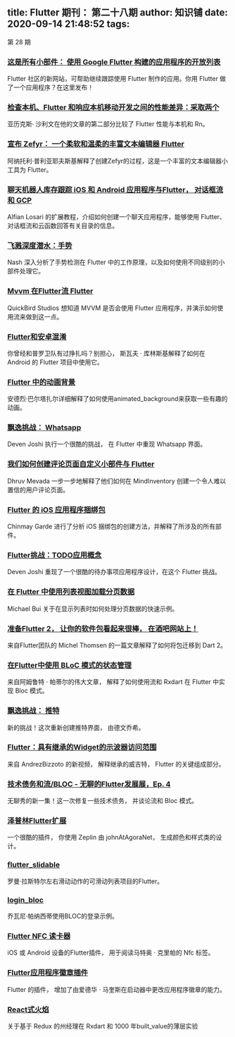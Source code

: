 
title: Flutter 期刊： 第二十八期
author: 知识铺
date: 2020-09-14 21:48:52
tags: 
---
  第 28 期

### [这是所有小部件： 使用 Google Flutter 构建的应用程序的开放列表](https://zshipu.com/t?url=https://itsallwidgets.com)

Flutter 社区的新网站，可帮助继续跟踪使用 Flutter 制作的应用。你用 Flutter 做了一个应用程序？在这里发布！

### [检查本机、Flutter 和响应本机移动开发之间的性能差异：采取两个](https://zshipu.com/t?url=https://robots.thoughtbot.com/examining-performance-differences-between-native-flutter-and-react-native-mobile-development-take-two)

亚历克斯· 沙利文在他的文章的第二部分比较了 Flutter 性能与本机和 Rn。

### [宣布 Zefyr： 一个柔软和温柔的丰富文本编辑器 Flutter](https://zshipu.com/t?url=https://medium.com/@pulyaevskiy/announcing-zefyr-a-soft-and-gentle-rich-text-editor-for-flutter-1c7c208bdf71)

阿纳托利·普利亚耶夫斯基解释了创建Zefyr的过程，这是一个丰富的文本编辑器小工具为 Flutter。

### [聊天机器人库存跟踪 iOS 和 Android 应用程序与Flutter， 对话框流和 GCP](https://zshipu.com/t?url=https://medium.com/@alfianlosari/chatbot-inventory-tracking-ios-android-app-with-flutter-dialogflow-and-gcp-d7d903ce7f90)

Alfian Losari 的扩展教程，介绍如何创建一个聊天应用程序，能够使用 Flutter、对话框流和云函数回答有关目录的信息。

### [飞溅深度潜水：手势](https://zshipu.com/t?url=https://medium.com/flutter-community/flutter-deep-dive-gestures-c16203b3434f)

Nash 深入分析了手势检测在 Flutter 中的工作原理，以及如何使用不同级别的小部件处理它。

### [Mvvm 在Flutter流 Flutter](https://zshipu.com/t?url=https://medium.com/@quickbirdstudio/app-architecture-mvvm-in-flutter-using-dart-streams-26f6bd6ae4b6)

QuickBird Studios 想知道 MVVM 是否会使用 Flutter 应用程序，并演示如何使用流来做到这一点。

### [Flutter和安卓混淆](https://zshipu.com/t?url=https://medium.com/@swav.kulinski/flutter-and-android-obfuscation-8768ac544421)

你曾经和普罗卫队有过挣扎吗？别担心， 斯瓦夫 · 库林斯基解释了如何在 Android 的 Flutter 项目中使用它。

### [Flutter 中的动画背景](https://zshipu.com/t?url=https://medium.com/@andrebaltazar/animated-backgrounds-in-flutter-2650347d6ee7)

安德烈·巴尔塔扎尔详细解释了如何使用animated_background来获取一些有趣的动画。

### [飘逸挑战： Whatsapp](https://zshipu.com/t?url=https://medium.com/@dev.n/flutter-challenge-whatsapp-b4dcca52217b)

Deven Joshi 执行一个很酷的挑战， 在 Flutter 中重现 Whatsapp 界面。

### [我们如何创建评论页面自定义小部件与 Flutter](https://zshipu.com/t?url=https://www.mindinventory.com/blog/create-review-page-custom-widgets-with-flutter/)

Dhruv Mevada 一步一步地解释了他们如何在 MindInventory 创建一个令人难以置信的用户评论页面。

### [Flutter 的 iOS 应用程序捆绑包](https://zshipu.com/t?url=https://medium.com/flutter-io/flutters-ios-application-bundle-6f56d4e88cf8)

Chinmay Garde 进行了分析 iOS 捆绑包的创建方法，并解释了所涉及的所有部件。

### [Flutter挑战：TODO应用概念](https://zshipu.com/t?url=https://medium.com/@dev.n/flutter-challenge-todo-app-concept-bd36107aa291)

Deven Joshi 重现了一个很酷的待办事项应用程序设计，在这个 Flutter 挑战。

### [在 Flutter 中使用列表视图加载分页数据](https://zshipu.com/t?url=https://crossingthestreams.io/2018/07/21/loading-paginated-data-with-list-views-in-flutter/)

Michael Bui 关于在显示列表时如何处理分页数据的快速示例。

### [准备Flutter 2， 让你的软件包看起来很棒， 在酒吧网站上！](https://zshipu.com/t?url=https://medium.com/dartlang/getting-ready-for-dart-2-and-making-your-packages-look-great-on-the-pub-site-118464d7f59d)

来自Flutter团队的 Michel Thomsen 的一篇文章解释了如何将包迁移到 Dart 2。

### [在Flutter中使用 BLoC 模式的状态管理](https://zshipu.com/t?url=https://itnext.io/state-management-using-bloc-pattern-in-flutter-390d4056006f)

来自阿姆鲁特 · 帕蒂尔的伟大文章， 解释了如何使用流和 Rxdart 在 Flutter 中实现 Bloc 模式。

### [飘逸挑战： 推特](https://zshipu.com/t?url=https://itnext.io/flutter-challenge-twitter-a1cb17f1e21b)

新的挑战！这次重新创建推特界面， 由德文乔希。

### [Flutter：具有继承的Widget的示波器访问范围](https://zshipu.com/t?url=https://youtu.be/X8JDPt83c6M)

来自 AndrezBizzoto 的新视频， 解释继承的威吉特， Flutter 的关键组成部分。

### [技术债务和流/BLOC - 无聊的Flutter发展展，Ep. 4](https://zshipu.com/t?url=https://youtu.be/fahC3ky_zW0)

无聊秀的新一集！这一次修复一些技术债务， 并谈论流和 Bloc 模式。

### [泽普林Flutter扩展](https://zshipu.com/t?url=https://extensions.zeplin.io/extension/5afc76c7cb3b9400120419b9)

一个很酷的插件， 你使用 Zeplin 由 johnAtAgoraNet， 生成颜色和样式类的设计。

### [flutter_slidable](https://zshipu.com/t?url=https://github.com/letsar/flutter_slidable)

罗曼·拉斯特尔左右滑动动作的可滑动列表项目的Flutter。

### [login_bloc](https://zshipu.com/t?url=https://github.com/giovapanasiti/login_bloc)

乔瓦尼·帕纳西蒂使用BLOC的登录示例。

### [Flutter NFC 读卡器](https://zshipu.com/t?url=https://github.com/matteocrippa/flutter-nfc-reader)

iOS 或 Android 设备的Flutter插件， 用于阅读马特奥 · 克里帕的 Nfc 标签。

### [Flutter应用程序徽章插件](https://zshipu.com/t?url=https://github.com/g123k/flutter_app_badger)

Flutter 的插件， 增加了由爱德华 · 马奎斯在启动器中更改应用程序徽章的能力。

### [React式火焰](https://zshipu.com/t?url=https://github.com/leocavalcante/reactive_flutter)

关于基于 Redux 的州经理在 Rxdart 和 1000 年built_value的薄层实验
